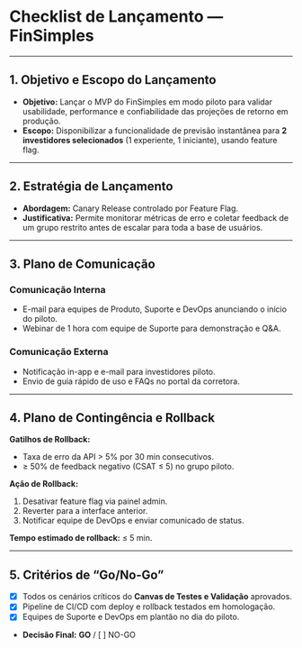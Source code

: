 # Checklist de Lançamento — FinSimples

---

## 1. Objetivo e Escopo do Lançamento
- **Objetivo:** Lançar o MVP do FinSimples em modo piloto para validar usabilidade, performance e confiabilidade das projeções de retorno em produção.  
- **Escopo:** Disponibilizar a funcionalidade de previsão instantânea para **2 investidores selecionados** (1 experiente, 1 iniciante), usando feature flag.

---

## 2. Estratégia de Lançamento
- **Abordagem:** Canary Release controlado por Feature Flag.  
- **Justificativa:** Permite monitorar métricas de erro e coletar feedback de um grupo restrito antes de escalar para toda a base de usuários.

---

## 3. Plano de Comunicação
### Comunicação Interna
- E-mail para equipes de Produto, Suporte e DevOps anunciando o início do piloto.  
- Webinar de 1 hora com equipe de Suporte para demonstração e Q&A.  

### Comunicação Externa
- Notificação in-app e e-mail para investidores piloto.  
- Envio de guia rápido de uso e FAQs no portal da corretora.

---

## 4. Plano de Contingência e Rollback
**Gatilhos de Rollback:**  
- Taxa de erro da API > 5% por 30 min consecutivos.  
- ≥ 50% de feedback negativo (CSAT ≤ 5) no grupo piloto.  

**Ação de Rollback:**  
1. Desativar feature flag via painel admin.  
2. Reverter para a interface anterior.  
3. Notificar equipe de DevOps e enviar comunicado de status.  

**Tempo estimado de rollback:** ≤ 5 min.

---

## 5. Critérios de “Go/No-Go”
- [X] Todos os cenários críticos do **Canvas de Testes e Validação** aprovados.  
- [X] Pipeline de CI/CD com deploy e rollback testados em homologação.  
- [X] Equipes de Suporte e DevOps em plantão no dia do piloto.  
- **Decisão Final:** **GO** / [ ] NO-GO
